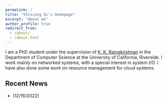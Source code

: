 ```yaml
---
permalink: /
title: "Shixiong Qi's Homepage"
excerpt: "About me"
author_profile: true
redirect_from: 
  - /about/
  - /about.html
---
```


<!-- I'm a fifth year Ph.D. student advised by [K. K. Ramakrishnan](https://kknetsyslab.cs.ucr.edu/) in the Department of Computer Science at the University of California at Riverside. I mainly work on networked system, with a specific interest on system I/O. I also did some work with resource management in cloud systems. -->

I am a PhD student under the supervision of [K. K. Ramakrishnan](https://kknetsyslab.cs.ucr.edu/) in the Department of Computer Science at the University of California, Riverside. I work mainly on networked systems, with a special interest in system I/O. I have also done some work on resource management for cloud systems.

Recent News
------
- (12/16/2022)

<!-- Notes
-----
- I'm an individual on the autism spectrum. I deeply value the interactions with other people and want to ensure you understand that my communication style may sometimes differ from what you're accustomed to. E.g., if you notice that I speak with less intonation or emotional expression, either in Chinese or English, please know that this is a part of my neurodiversity. It doesn't mean I'm not enthusiastic or positive; it's simply my unique way of communicating. I sincerely appreciate your patience and understanding. -->